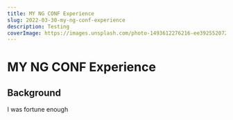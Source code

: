 ```yaml
---
title: MY NG CONF Experience
slug: 2022-03-30-my-ng-conf-experience
description: Testing
coverImage: https://images.unsplash.com/photo-1493612276216-ee3925520721?ixlib=rb-4.0.3&ixid=MnwxMjA3fDB8MHxwaG90by1wYWdlfHx8fGVufDB8fHx8&auto=format&fit=crop&w=464&q=80
---
```


# MY NG CONF Experience

## Background

I was fortune enough
